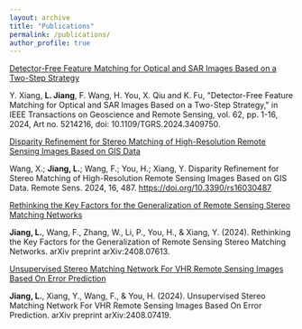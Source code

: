 ```yaml
---
layout: archive
title: "Publications"
permalink: /publications/
author_profile: true
---
```


[Detector-Free Feature Matching for Optical and SAR Images Based on a Two-Step Strategy](https://ieeexplore.ieee.org/abstract/document/10549529)
  
Y. Xiang, **L. Jiang**, F. Wang, H. You, X. Qiu and K. Fu, "Detector-Free Feature Matching for Optical and SAR Images Based on a Two-Step Strategy," in IEEE Transactions on Geoscience and Remote Sensing, vol. 62, pp. 1-16, 2024, Art no. 5214216, doi: 10.1109/TGRS.2024.3409750.
  
[Disparity Refinement for Stereo Matching of High-Resolution Remote Sensing Images Based on GIS Data](https://www.mdpi.com/2072-4292/16/3/487)
   
Wang, X.; **Jiang, L.**; Wang, F.; You, H.; Xiang, Y. Disparity Refinement for Stereo Matching of High-Resolution Remote Sensing Images Based on GIS Data. Remote Sens. 2024, 16, 487. https://doi.org/10.3390/rs16030487

[Rethinking the Key Factors for the Generalization of Remote Sensing Stereo Matching Networks](https://arxiv.org/abs/2408.07613)

**Jiang, L.**, Wang, F., Zhang, W., Li, P., You, H., & Xiang, Y. (2024). Rethinking the Key Factors for the Generalization of Remote Sensing Stereo Matching Networks. arXiv preprint arXiv:2408.07613.

[Unsupervised Stereo Matching Network For VHR Remote Sensing Images Based On Error Prediction](https://arxiv.org/abs/2408.07419)
  
**Jiang, L.**, Xiang, Y., Wang, F., & You, H. (2024). Unsupervised Stereo Matching Network For VHR Remote Sensing Images Based On Error Prediction. arXiv preprint arXiv:2408.07419.
  



